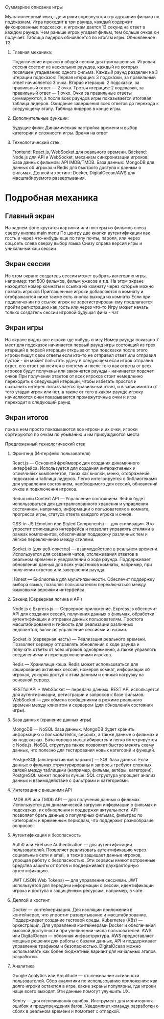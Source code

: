 Суммарное описание игры

Мультиплеерный квиз, где игроки соревнуются в угадывании фильма по подсказкам. Игра проходит в три раунда, каждый содержит фиксированные подсказки, и игрокам дается 13 секунд на ответ в каждом раунде. Чем раньше игрок угадает фильм, тем больше очков он получает. Таблица лидеров обновляется по итогам игры.
Обновленное ТЗ

1. Главная механика:

    Подключение игроков к общей сессии для приглашенных.
    Игровая сессия состоит из нескольких раундов, каждый из которых посвящен угадыванию одного фильма. Каждый раунд разделен на 3 итерации подсказок:
    Первая итерация: 3 подсказки, за правильный ответ начисляется 3 очка.
    Вторая итерация: 2 подсказки, за правильный ответ — 2 очка.
    Третья итерация: 2 подсказки, за правильный ответ — 1 очко.
Очки за правильные ответы суммируются, а после всех раундов игры показывается итоговая таблица лидеров.
    Ожидание завершения всех ответов до перехода к следующему этапу.
    Таблица лидеров в конце игры.

2. Дополнительные функции:

    Будущие фичи: Динамическая настройка времени и выбор категории и сложности игры. Время на ответ

3. Технологический стек:

    Frontend: React.js, WebSocket для реального времени.
    Backend: Node.js для API и WebSocket, механизм синхронизации игроков.
    База данных фильмов: API IMDB/TMDB.
    База данных: MongoDB для данных об игроках и Redis для быстрого доступа к данным о фильмах.
    Деплой и хостинг: Docker, DigitalOcean/AWS для масштабируемого развертывания.

# Подробная механика
## Главный экран
На заднем фоне крутятся картинки или постеры из фильмов
слева сверху кнопка main menu
По центру две кнопки аутентификации как гость и через что-нибудь еще по типу почты, пароля, или через соц.сеть
слева сверху выбор языка
Снизу справа версия игры и уникальный хэш сессии

## Экран сессии
На этом экране создатель сессии может выбрать категорию игры, например: топ 500 фильмов, фильм ужасов и т.д.
На этом экране находится номер комнаты и ссылка на комнату через которые можно позвать игроков
Приглашенные игроки добавляются в комнату и отображаются ниже
также есть кнопка выхода из комнаты
Если при подключении по ссылке игрок не зарегистрирован ему предлагается пройти регистрацию как гость или через что-то
Игру может начать только создатель сессии игровой
будущая фича - чат

## Экран игры
На экране видны все игроки где нибудь снизу
Номер раунда
показано 7 мест для подсказок
начинается первый раунд игры состоящий из трех итераций
в первой итерации открывают три подсказки
после этого игроки пишут свои ответы
если кто-то не отправил ответ или отправил пустой - он может попытать удачу в следующем
если игрок отправил ответ, его ответ заносится в систему и после того как ответы от всех игроков будут получены
или закончатся раунды - начинается подсчет очков
При получении ответов от всех игроков стоит немедленно переходить к следующей итерации, чтобы избегать простоя и сохранить интерес
показывается правильный ответ, и в зависимости от того угадал игрок или нет, а также от того в каком раунде
игроку начисляются очки
показываются промежуточные очки и игра переходит в следующий раунд

## Экран итогов
пока в нем просто показываются все игроки и их очки, игроки сортируются по очкам по убыванию и им присуждаются места

Предложенный технологический стек

1. Фронтенд (Интерфейс пользователя)

    React.js — Основной фреймворк для создания динамичного интерфейса.
        Используется для создания интерактивных и отзывчивых компонентов, таких как кнопки, меню, отображение подсказок и таблица лидеров.
        Легко интегрируется с библиотеками для управления состоянием, необходимого для сессий, обновлений очков и подключения игроков.

    Redux или Context API — Управление состоянием.
        Redux будет использоваться для централизованного хранения и управления состоянием, например, информации о пользователях в комнате, прогресса игры, статуса ответа каждого игрока и очков.

    CSS-in-JS (Emotion или Styled Components) — для стилизации.
        Это упростит стилизацию интерфейса и позволит управлять стилями в рамках компонентов, обеспечивая поддержку различных тем и лёгкое переключение между стилями.

    Socket.io (для веб-сокетов) — взаимодействие в реальном времени.
        Используется для создания чатов, отслеживания ответов в реальном времени и уведомлений о ходе раунда. Поддерживает обновления данных для всех участников комнаты, например, при получении ответов или завершении раунда.

    i18next — Библиотека для мультиязычности.
        Обеспечит поддержку выбора языка, позволяя пользователям переключаться между языковыми версиями интерфейса.

2. Бэкенд (Серверная логика и API)

    Node.js с Express.js — Серверное приложение.
        Express.js обеспечит API для создания сессий, получения данных о фильмах, обработки аутентификации и отправки данных пользователям.
        Простота масштабирования и гибкость для реализации различных эндпоинтов, включая управление сессиями и очками.

    Socket.io (серверная часть) — Реализация реального времени.
        Позволяет серверу отправлять обновления о ходе раунда и получать ответы от всех игроков одновременно, а также управлять соединениями и переподключениями игроков.

    Redis — Хранилище кэша.
        Redis может использоваться для кэширования активных сессий, номеров комнат, информации об игроках, ускоряя доступ к этим данным и снижая нагрузку на основной сервер.

    RESTful API + WebSocket — передача данных.
        REST API используется для аутентификации, регистрации и запросов к базе фильмов.
        WebSocket — для обмена сообщениями в режиме реального времени между клиентом и сервером (для обновления состояния игры).

3. База данных (хранение данных игры)

    MongoDB — NoSQL база данных.
        MongoDB будет хранить информацию о пользователях, сессиях, а также данные о фильмах и их подсказках. База хорошо масштабируется и легко интегрируется с Node.js.
        NoSQL структура также позволяет быстро менять схему данных, что полезно для тестирования новых категорий и функций.

    PostgreSQL (альтернативный вариант) — SQL база данных.
        Если данные о фильмах структурированы и запросы требуют сложных связей между таблицами (например, фильмы, актёры, категории), PostgreSQL может подойти лучше. SQL структура упрощает анализ данных и взаимодействие с фильтрами и категориями.

4. Интеграция с внешними API

    IMDB API или TMDb API — для получения данных о фильмах.
        Используется для динамической загрузки информации о фильмах и подсказках, их обновления и поддержки актуальности.
        API позволяет брать данные о популярных фильмах, фильтрах по категориям и временным периодам, что поддержит разнообразие вопросов.

5. Аутентификация и безопасность

    Auth0 или Firebase Authentication — для аутентификации пользователей.
        Позволяет реализовать аутентификацию через социальные сети и email, а также защищает данные игроков, упрощая работу с безопасностью.
        Эти сервисы имеют встроенные средства защиты от ботов и поддерживают двухфакторную аутентификацию.

    JWT (JSON Web Tokens) — для управления сессиями.
        JWT используется для передачи информации о сессии, идентификации игрока и доступа к защищённым ресурсам, например, в чате.

6. Деплой и хостинг

    Docker — контейнеризация.
        Для изоляции приложения в контейнерах, что упростит развертывание и масштабирование. Поддерживает создание тестовой среды.
    Kubernetes (K8s) — оркестрация.
        Для управления контейнерами Docker и обеспечения высокой доступности при увеличении числа пользователей.
    AWS или DigitalOcean — облачная инфраструктура.
        AWS предоставляет мощные решения для работы с базами данных, API и поддерживает управление трафиком и безопасностью. DigitalOcean можно использовать как более бюджетный вариант для начальных этапов разработки.

7. Аналитика

    Google Analytics или Amplitude — отслеживание активности пользователей.
        Сбор аналитики по использованию приложения: как долго игроки остаются в игре, какие экраны популярны, где игроки чаще всего выходят. Эти данные помогут улучшить UX.

    Sentry — для отслеживания ошибок.
        Инструмент для мониторинга ошибок и предупреждения багов. Уведомляет команду разработки о сбоях в реальном времени и помогает с отладкой.